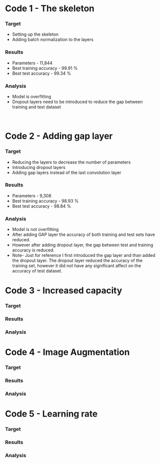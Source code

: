 # Code 1 - The skeleton
### **Target** 
- Setting up the skeleton 
- Adding batch normalization to the layers <br/>
### **Results** 
- Parameters - 11,844
- Best training accuracy - 99.91 \%
- Best test accuracy - 99.34 \% <br/>
### **Analysis**
- Model is overfitting
- Dropout layers need to be introduced to reduce the gap between training and test dataset <br/>
<br/>

# Code 2 - Adding gap layer
### **Target** 
- Reducing the layers to decrease the number of parameters
- Introducing dropout layers
- Adding gap layers instead of the last convolution layer <br/>
### **Results** 
- Parameters - 9,308
- Best training accuracy - 98.93 \%
- Best test accuracy - 98.84 \% <br/>
### **Analysis**
- Model is not overfitting
- After adding GAP layer the accuracy of both training and test sets have reduced. 
- However after adding dropout layer, the gap between test and training accuracy is reduced. 
- Note- Just for reference I first introduced the gap layer and than added the dropout layer. The dropout layer reduced the accuracy of the training set, however it did not have any significant affect on the accuracy of test dataset.

# Code 3 -  Increased capacity
### **Target**

### **Results**

### **Analysis**

# Code 4 -  Image Augmentation
### **Target**

### **Results**

### **Analysis**

# Code 5 -  Learning rate
### **Target**

### **Results**

### **Analysis**
